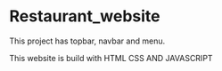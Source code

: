 # Restaurant_website
This project has topbar, navbar and menu.

This website is build with HTML CSS AND JAVASCRIPT
